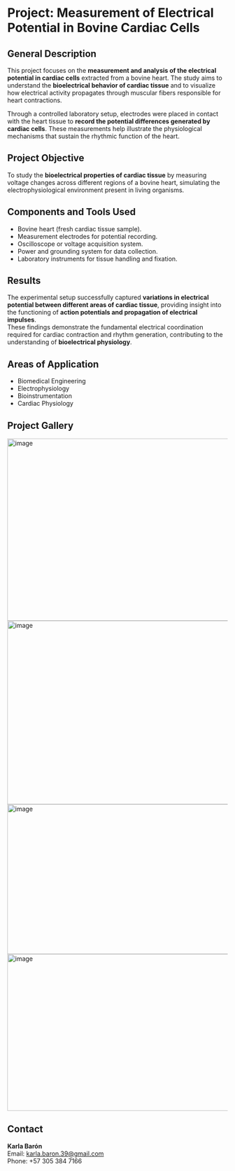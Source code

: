 # Project: Measurement of Electrical Potential in Bovine Cardiac Cells

## General Description
This project focuses on the **measurement and analysis of the electrical potential in cardiac cells** extracted from a bovine heart. The study aims to understand the **bioelectrical behavior of cardiac tissue** and to visualize how electrical activity propagates through muscular fibers responsible for heart contractions.

Through a controlled laboratory setup, electrodes were placed in contact with the heart tissue to **record the potential differences generated by cardiac cells**. These measurements help illustrate the physiological mechanisms that sustain the rhythmic function of the heart.

## Project Objective
To study the **bioelectrical properties of cardiac tissue** by measuring voltage changes across different regions of a bovine heart, simulating the electrophysiological environment present in living organisms.

## Components and Tools Used
- Bovine heart (fresh cardiac tissue sample).  
- Measurement electrodes for potential recording.  
- Oscilloscope or voltage acquisition system.  
- Power and grounding system for data collection.  
- Laboratory instruments for tissue handling and fixation.  

## Results
The experimental setup successfully captured **variations in electrical potential between different areas of cardiac tissue**, providing insight into the functioning of **action potentials and propagation of electrical impulses**.  
These findings demonstrate the fundamental electrical coordination required for cardiac contraction and rhythm generation, contributing to the understanding of **bioelectrical physiology**.

## Areas of Application
- Biomedical Engineering  
- Electrophysiology  
- Bioinstrumentation  
- Cardiac Physiology  

## Project Gallery
<img width="752" height="416" alt="image" src="https://github.com/user-attachments/assets/74617b43-b049-4273-83b5-5a2efe46e5a6" />

<img width="745" height="419" alt="image" src="https://github.com/user-attachments/assets/88d3cce4-d63f-4975-b26d-79798f541a25" />

<img width="570" height="342" alt="image" src="https://github.com/user-attachments/assets/2e934abb-312d-4da3-9606-5d0b3e3d13e7" />

<img width="598" height="358" alt="image" src="https://github.com/user-attachments/assets/97c02dcf-3d94-4a2d-93ee-7b007f73a7a8" />

## Contact
**Karla Barón**  
Email: [karla.baron.39@gmail.com](mailto:karla.baron.39@gmail.com)  
Phone: +57 305 384 7166
